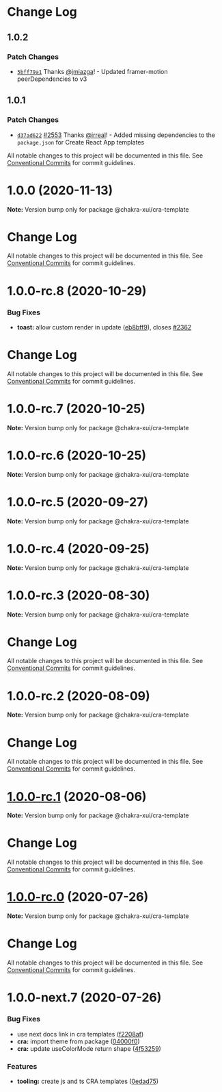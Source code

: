 # Change Log

## 1.0.2

### Patch Changes

- [`5bff79a1`](https://github.com/chakra-xui/chakra-xui/commit/5bff79a1ba6989d279fc432d5040c72cd75b392e)
  Thanks [@jmiazga](https://github.com/jmiazga)! - Updated framer-motion
  peerDependencies to v3

## 1.0.1

### Patch Changes

- [`d37ad622`](https://github.com/chakra-xui/chakra-xui/commit/d37ad622b929eead34d3a6eeb6a4d15c1c9f9286)
  [#2553](https://github.com/chakra-xui/chakra-xui/pull/2553) Thanks
  [@irreal](https://github.com/irreal)! - Added missing dependencies to the
  `package.json` for Create React App templates

All notable changes to this project will be documented in this file. See
[Conventional Commits](https://conventionalcommits.org) for commit guidelines.

# 1.0.0 (2020-11-13)

**Note:** Version bump only for package @chakra-xui/cra-template

# Change Log

All notable changes to this project will be documented in this file. See
[Conventional Commits](https://conventionalcommits.org) for commit guidelines.

# 1.0.0-rc.8 (2020-10-29)

### Bug Fixes

- **toast:** allow custom render in update
  ([eb8bff9](https://github.com/chakra-xui/chakra-xui/commit/eb8bff911e6ec9de0165ab1e8f5ca10d5e022459)),
  closes [#2362](https://github.com/chakra-xui/chakra-xui/issues/2362)

# Change Log

All notable changes to this project will be documented in this file. See
[Conventional Commits](https://conventionalcommits.org) for commit guidelines.

# 1.0.0-rc.7 (2020-10-25)

**Note:** Version bump only for package @chakra-xui/cra-template

# 1.0.0-rc.6 (2020-10-25)

**Note:** Version bump only for package @chakra-xui/cra-template

# 1.0.0-rc.5 (2020-09-27)

**Note:** Version bump only for package @chakra-xui/cra-template

# 1.0.0-rc.4 (2020-09-25)

**Note:** Version bump only for package @chakra-xui/cra-template

# 1.0.0-rc.3 (2020-08-30)

**Note:** Version bump only for package @chakra-xui/cra-template

# Change Log

All notable changes to this project will be documented in this file. See
[Conventional Commits](https://conventionalcommits.org) for commit guidelines.

# 1.0.0-rc.2 (2020-08-09)

**Note:** Version bump only for package @chakra-xui/cra-template

# Change Log

All notable changes to this project will be documented in this file. See
[Conventional Commits](https://conventionalcommits.org) for commit guidelines.

# [1.0.0-rc.1](https://github.com/chakra-xui/chakra-xui/compare/@chakra-xui/cra-template@1.0.0-rc.0...@chakra-xui/cra-template@1.0.0-rc.1) (2020-08-06)

**Note:** Version bump only for package @chakra-xui/cra-template

# Change Log

All notable changes to this project will be documented in this file. See
[Conventional Commits](https://conventionalcommits.org) for commit guidelines.

# [1.0.0-rc.0](https://github.com/chakra-xui/chakra-xui/compare/@chakra-xui/cra-template@1.0.0-next.7...@chakra-xui/cra-template@1.0.0-rc.0) (2020-07-26)

**Note:** Version bump only for package @chakra-xui/cra-template

# Change Log

All notable changes to this project will be documented in this file. See
[Conventional Commits](https://conventionalcommits.org) for commit guidelines.

# 1.0.0-next.7 (2020-07-26)

### Bug Fixes

- use next docs link in cra templates
  ([f2208af](https://github.com/chakra-xui/chakra-xui/commit/f2208af1c222d61d84fdecce693c6f5d70c50fa5))
- **cra:** import theme from package
  ([04000f0](https://github.com/chakra-xui/chakra-xui/commit/04000f03ceec88a8fff38bc62baa37f864316693))
- **cra:** update useColorMode return shape
  ([4f53259](https://github.com/chakra-xui/chakra-xui/commit/4f53259190157f7ed4c7af48a0fafbfc05210428))

### Features

- **tooling:** create js and ts CRA templates
  ([0edad75](https://github.com/chakra-xui/chakra-xui/commit/0edad759487834be76b5f2159937616a779a6f75))
